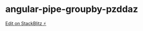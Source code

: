 # angular-pipe-groupby-pzddaz

[Edit on StackBlitz ⚡️](https://stackblitz.com/edit/angular-pipe-groupby-pzddaz)